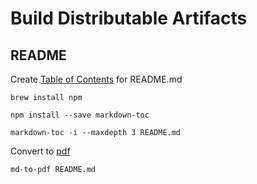 # Build Distributable Artifacts

## README

Create [Table of Contents](https://www.npmjs.com/package/markdown-toc#cli) for README.md

```agsl
brew install npm
```

```agsl
npm install --save markdown-toc
```

```aidl
markdown-toc -i --maxdepth 3 README.md
```

Convert to [pdf](https://github.com/simonhaenisch/md-to-pdf)

```aidl
md-to-pdf README.md
```